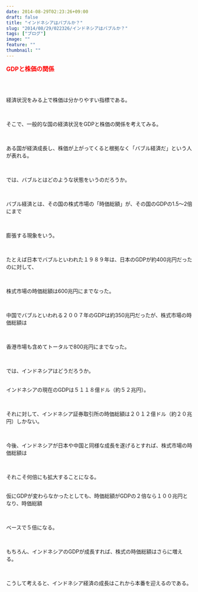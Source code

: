 ```yaml
---
date: 2014-08-29T02:23:26+09:00
draft: false
title: "インドネシアはバブルか？"
slug: "2014/08/29/022326/インドネシアはバブルか？"
tags: ["ブログ"]
image: ""
feature: ""
thumbnail: ""
---
```

<p><font color="#ff0000" size="3"><strong>GDPと株価の関係</strong></font></p><br/><br/><p>経済状況をみる上で株価は分かりやすい指標である。</p><br/><p>そこで、一般的な国の経済状況をGDPと株価の関係を考えてみる。</p><br/><p>ある国が経済成長し、株価が上がってくると根拠なく「バブル経済だ」という人が表れる。</p><br/><p>では、バブルとはどのような状態をいうのだろうか。</p><br/><p>バブル経済とは、その国の株式市場の「時価総額」が、その国のGDPの1.5～2倍にまで</p><br/><p>膨張する現象をいう。</p><br/><p>たとえば日本でバブルといわれた１９８９年は、日本のGDPが約400兆円だったのに対して、</p><br/><p>株式市場の時価総額は600兆円にまでなった。</p><br/><p>中国でバブルといわれる２００７年のGDPは約350兆円だったが、株式市場の時価総額は</p><br/><p>香港市場も含めてトータルで800兆円にまでなった。</p><br/><p>では、インドネシアはどうだろうか。</p><p><br/>インドネシアの現在のGDPは５１１８億ドル（約５２兆円）。</p><br/><p>それに対して、インドネシア証券取引所の時価総額は２０１２億ドル（約２０兆円）しかない。</p><br/><p>今後、インドネシアが日本や中国と同様な成長を遂げるとすれば、株式市場の時価総額は</p><br/><p>それこそ何倍にも拡大することになる。</p><p><br/>仮にGDPが変わらなかったとしても、時価総額がGDPの２倍なら１００兆円となり、時価総額</p><br/><p>ベースで５倍になる。</p><br/><p>もちろん、インドネシアのGDPが成長すれば、株式の時価総額はさらに増える。</p><br/><p>こうして考えると、インドネシア経済の成長はこれから本番を迎えるのである。</p><p><br/></p>

